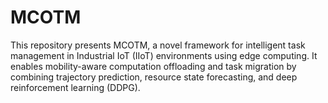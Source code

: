 # MCOTM
This repository presents MCOTM, a novel framework for intelligent task management in Industrial IoT (IIoT) environments using edge computing. It enables mobility-aware computation offloading and task migration by combining trajectory prediction, resource state forecasting, and deep reinforcement learning (DDPG).
